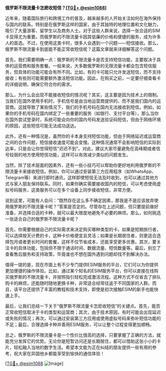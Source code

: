 **俄罗斯不限流量卡怎麽收短信？[[TG💪+ @esim1088](https://t.me/s/esim1088)]**

近年来，随着国际旅行和跨境工作的普及，越来越多的人开始关注如何在海外保持与国内的联系。特别是在俄罗斯这样的国家，由于其独特的地理位置和文化魅力，吸引了大量游客、留学生以及商务人士。对于这些人群来说，选择一张合适的SIM卡显得尤为重要。而俄罗斯的不限流量卡因其低廉的价格和便捷的服务，成为许多人的首选。不过，在使用这类卡时，很多人会遇到一个问题——短信接收。那么，俄罗斯不限流量卡到底能不能正常收短信呢？这篇文章就来详细解答这个问题。

首先，我们需要明确一点：俄罗斯的不限流量卡是否支持短信功能，主要取决于具体的运营商和服务套餐。一般来说，大多数俄罗斯的无限流量卡都会包含短信服务，但具体的功能可能会有所不同。比如，有的卡可能只允许发送短信，而不支持接收；有些则可能需要额外激活短信功能。因此，在购买之前，一定要仔细查看卡的详细说明，确保它符合你的需求。

那么，为什么会出现不能接收短信的情况呢？其实，这主要是因为技术上的限制。当我们在国外使用手机时，手机信号是由当地运营商提供的，而不是我们国内的运营商。这就导致了某些情况下，我们的手机号码在国内无法接收到短信。例如，如果你的手机号码在国内绑定了一些重要的服务（如银行、支付平台等），那么当你在国外尝试登录时，系统可能会向你的国内号码发送验证码短信，但由于网络环境的原因，这些短信可能无法成功送达。

此外，还有一种情况是，虽然你的卡本身支持短信功能，但由于网络延迟或运营商之间的合作问题，短信接收速度可能会变慢。这种情况通常不会影响短信的实际到达率，只是会让你觉得短信“迟迟不到”。对此，建议大家尽量避免在高峰期或者信号较弱的地方使用短信功能，这样可以有效减少类似的问题发生。

当然，除了技术层面的因素外，还有一些小技巧可以帮助你更好地利用俄罗斯的不限流量卡来接收短信。例如，你可以通过安装第三方应用程序（如WhatsApp、Telegram等）来进行即时通讯，这样即使短信无法及时收到，也可以通过其他方式与家人朋友保持联系。同时，如果你确实需要接收国内的短信，可以考虑使用虚拟号码服务，这类服务可以在多个设备上同步接收短信，非常方便。

说到这里，可能有人会问：“既然存在这么多不确定因素，那我是不是应该放弃使用俄罗斯的不限流量卡呢？”答案是否定的。尽管存在上述问题，但只要提前做好准备，并选择合适的卡种，就可以最大限度地避免不必要的麻烦。那么，如何挑选一张适合自己的俄罗斯不限流量卡呢？

首先，你需要根据自己的实际需求来决定购买哪种类型的卡。如果是短期旅行者，可以选择按天计费的卡，这种卡价格便宜且灵活；如果是长期居住者，则更适合选择包月或者更长时间的套餐，这样不仅节省成本，还能享受更多优惠。其次，要关注卡的具体功能，包括但不限于通话时间、数据流量、短信数量等。最后，别忘了查看售后服务和支持政策，毕竟谁也不想在国外遇到问题却找不到解决办法。

值得一提的是，现在市面上有不少专门提供ESIM服务的平台，它们可以为你提供更加便捷的操作体验。比如，通过某个知名的ESIM服务平台，你可以直接在线购买俄罗斯的不限流量卡，并按照指引轻松完成激活流程。这种方式不仅省去了排队购卡的麻烦，还能随时随地更换卡种，非常适合经常往返于不同国家的人群。而且，该平台还提供了丰富的教程和技术支持，即使是初次接触ESIM的新手也能快速上手。

最后，让我们总结一下关于“俄罗斯不限流量卡怎麽收短信”的关键点。首先，能否正常收短信取决于卡的类型和运营商；其次，由于技术原因，有时可能会出现延迟或失败的情况；再次，可以通过安装第三方应用或使用虚拟号码来弥补短信功能的不足；最后，合理选择卡种并善用ESIM服务，可以让整个过程变得更加顺畅。

总之，俄罗斯的不限流量卡是一个性价比很高的选择，只要掌握了正确的方法，就能充分发挥它的优势。无论你是短暂访问还是长期居住，都可以借助这张小小的卡片，轻松融入当地的数字生活。希望本文能为正在纠结的朋友提供一些有用的参考，祝大家在异国他乡都能享受到愉快的通信体验！

[[TG💪+ @esim1088](https://t.me/s/esim1088) ![Image](https://i.postimg.cc/4NQfJmqS/Snipaste-2025-05-13-00-14-12.png)]